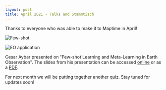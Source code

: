```yaml
---
layout: post
title: April 2021 - Talks and Stammtisch
---
```


Thanks to everyone who was able to make it to Maptime in April!

![Few-shot]({{site.baseurl}}/img/2021-04-22_caybar_1.png)

![EO application]({{site.baseurl}}/img/2021-04-22_caybar_2.png)

Cesar Aybar presented on "Few-shot Learning and Meta-Learning in Earth Observation". The slides from his presentation can be accessed [online](https://docs.google.com/presentation/d/17ncFqflvFTLGYGvVG3jcbwf1XmO9amIyQCxds84hl4o/edit#slide=id.p) or as a [PDF](https://github.com/augustinh22/maptime-salzburg/blob/master/materials/2021-04-22_fewshot_and_meta_learning/meta-learning.pdf).

For next month we will be putting together another quiz. Stay tuned for updates soon!